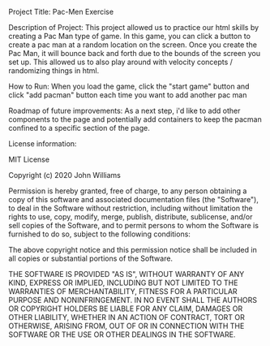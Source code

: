 Project Title: 
Pac-Men Exercise

Description of Project:
This project allowed us to practice our html skills by creating a Pac Man type of game. In this game, you can click a button to create a pac man at a random location on the screen. Once you create the Pac Man, it will bounce back and forth due to the bounds of the screen you set up. This allowed us to also play around with velocity concepts / randomizing things in html.

How to Run: 
When you load the game, click the "start game" button and click "add pacman" button each time you want to add another pac man 

Roadmap of future improvements: 
As a next step, i'd like to add other components to the page and potentially add containers to keep the pacman confined to a specific section of the page.

License information: 

MIT License

Copyright (c) 2020 John Williams

Permission is hereby granted, free of charge, to any person obtaining a copy
of this software and associated documentation files (the "Software"), to deal
in the Software without restriction, including without limitation the rights
to use, copy, modify, merge, publish, distribute, sublicense, and/or sell
copies of the Software, and to permit persons to whom the Software is
furnished to do so, subject to the following conditions:

The above copyright notice and this permission notice shall be included in all
copies or substantial portions of the Software.

THE SOFTWARE IS PROVIDED "AS IS", WITHOUT WARRANTY OF ANY KIND, EXPRESS OR
IMPLIED, INCLUDING BUT NOT LIMITED TO THE WARRANTIES OF MERCHANTABILITY,
FITNESS FOR A PARTICULAR PURPOSE AND NONINFRINGEMENT. IN NO EVENT SHALL THE
AUTHORS OR COPYRIGHT HOLDERS BE LIABLE FOR ANY CLAIM, DAMAGES OR OTHER
LIABILITY, WHETHER IN AN ACTION OF CONTRACT, TORT OR OTHERWISE, ARISING FROM,
OUT OF OR IN CONNECTION WITH THE SOFTWARE OR THE USE OR OTHER DEALINGS IN THE
SOFTWARE.

